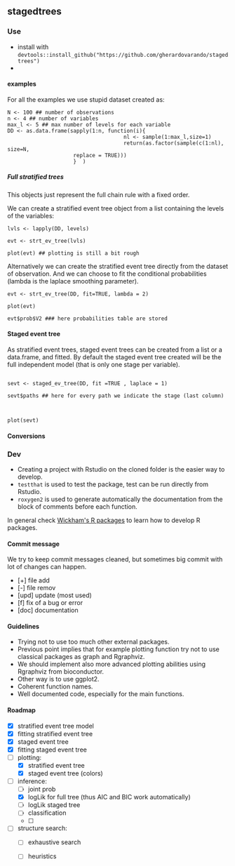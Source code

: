 ## stagedtrees 

### Use

- install with
  `devtools::install_github("https://github.com/gherardovarando/stagedtrees")`
- 


#### examples

For all the examples we use stupid dataset created as:

```
N <- 100 ## number of observations
n <- 4 ## number of variables
max_l <- 5 ## max number of levels for each variable
DD <- as.data.frame(sapply(1:n, function(i){
                                     nl <- sample(1:max_l,size=1)
                                     return(as.factor(sample(c(1:nl), size=N,
				     replace = TRUE)))
				     }  ) 

```

##### Full stratified trees 

This objects just represent the full chain rule with a fixed order.

We can create a stratified event tree object from a list containing the
levels of the variables:
``` 
lvls <- lapply(DD, levels)

evt <- strt_ev_tree(lvls)

plot(evt) ## plotting is still a bit rough 
```

Alternatively we can create the stratified event tree directly from the
dataset of observation. And we can choose to fit the conditional
probabilities (lambda is the laplace smoothing parameter).

```
evt <- strt_ev_tree(DD, fit=TRUE, lambda = 2)

plot(evt)

evt$prob$V2 ### here probabilities table are stored

```


#### Staged event tree

As stratified event trees, staged event trees can be created from a list or
a data.frame, and fitted. By default the staged event tree created will be
the full independent model (that is only one stage per variable). 

```

sevt <- staged_ev_tree(DD, fit =TRUE , laplace = 1)

sevt$paths ## here for every path we indicate the stage (last column)



plot(sevt)
```

#### Conversions





### Dev

- Creating a project with Rstudio on the cloned folder is the easier way to
develop. 
- `testthat` is used to test the package, test can be run directly from
Rstudio.
- `roxygen2` is used to generate automatically the documentation from the
  block of comments before each function.

In general check [Wickham's R packages](http://r-pkgs.had.co.nz/) to learn
how to develop R packages. 


####  Commit message

We try to keep commit messages cleaned, but sometimes big commit with lot of
changes can happen. 

- [+] file add 
- [-] file remov
- [upd] update (most used)
- [f] fix of a bug or error
- [doc] documentation

#### Guidelines

- Trying not to use too much other external packages.
- Previous point implies that for example plotting function try not to use
  classical packages as graph and Rgraphviz. 
- We should implement also more advanced plotting abilities using Rgraphviz
  from bioconductor. 
- Other way is to use ggplot2. 
- Coherent function names. 
- Well documented code, especially for the main functions.

#### Roadmap 

- [x] stratified event tree model 
- [x] fitting stratified event tree
- [x] staged event tree
- [x] fitting staged event tree 
- [ ] plotting: 
    * [x] stratified event tree
    * [x] staged event tree (colors)
- [ ] inference:
    * [ ] joint prob
    * [x] logLik for full tree (thus AIC and BIC work automatically)
    * [ ] logLik staged tree 
    * [ ] classification 
    * [ ] 
- [ ] structure search:
    * [ ] exhaustive search 
    * [ ] heuristics 

